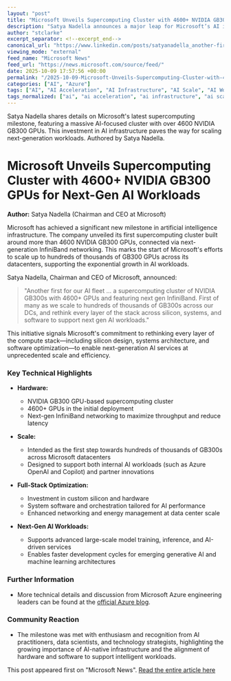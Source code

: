 ```yaml
---
layout: "post"
title: "Microsoft Unveils Supercomputing Cluster with 4600+ NVIDIA GB300 GPUs for Next-Gen AI Workloads"
description: "Satya Nadella announces a major leap for Microsoft’s AI infrastructure, revealing a supercomputing cluster built on over 4600 NVIDIA GB300 GPUs and next-gen InfiniBand. This marks the first wave in scaling to hundreds of thousands of GB300 chips across Microsoft’s datacenters and signals a deep rethinking of silicon, systems, and software to power future AI workloads."
author: "stclarke"
excerpt_separator: <!--excerpt_end-->
canonical_url: "https://www.linkedin.com/posts/satyanadella_another-first-for-our-ai-fleet-a-supercomputing-activity-7382086397152858113-BlSd"
viewing_mode: "external"
feed_name: "Microsoft News"
feed_url: "https://news.microsoft.com/source/feed/"
date: 2025-10-09 17:57:56 +00:00
permalink: "/2025-10-09-Microsoft-Unveils-Supercomputing-Cluster-with-4600-NVIDIA-GB300-GPUs-for-Next-Gen-AI-Workloads.html"
categories: ["AI", "Azure"]
tags: ["AI", "AI Acceleration", "AI Infrastructure", "AI Scale", "AI Workloads", "Azure", "Cloud Computing", "Company News", "Datacenter", "GPUs", "High Performance Computing", "InfiniBand", "LinkedIn Post", "Microsoft", "Microsoft Azure", "News", "NVIDIA GB300", "Silicon Design", "Supercomputing Cluster", "System Architecture"]
tags_normalized: ["ai", "ai acceleration", "ai infrastructure", "ai scale", "ai workloads", "azure", "cloud computing", "company news", "datacenter", "gpus", "high performance computing", "infiniband", "linkedin post", "microsoft", "microsoft azure", "news", "nvidia gb300", "silicon design", "supercomputing cluster", "system architecture"]
---
```


Satya Nadella shares details on Microsoft's latest supercomputing milestone, featuring a massive AI-focused cluster with over 4600 NVIDIA GB300 GPUs. This investment in AI infrastructure paves the way for scaling next-generation workloads. Authored by Satya Nadella.<!--excerpt_end-->

# Microsoft Unveils Supercomputing Cluster with 4600+ NVIDIA GB300 GPUs for Next-Gen AI Workloads

**Author:** Satya Nadella (Chairman and CEO at Microsoft)

Microsoft has achieved a significant new milestone in artificial intelligence infrastructure. The company unveiled its first supercomputing cluster built around more than 4600 NVIDIA GB300 GPUs, connected via next-generation InfiniBand networking. This marks the start of Microsoft's efforts to scale up to hundreds of thousands of GB300 GPUs across its datacenters, supporting the exponential growth in AI workloads.

Satya Nadella, Chairman and CEO of Microsoft, announced:

> "Another first for our AI fleet ... a supercomputing cluster of NVIDIA GB300s with 4600+ GPUs and featuring next gen InfiniBand. First of many as we scale to hundreds of thousands of GB300s across our DCs, and rethink every layer of the stack across silicon, systems, and software to support next gen AI workloads."

This initiative signals Microsoft's commitment to rethinking every layer of the compute stack—including silicon design, systems architecture, and software optimization—to enable next-generation AI services at unprecedented scale and efficiency.

### Key Technical Highlights

- **Hardware:**
  - NVIDIA GB300 GPU-based supercomputing cluster
  - 4600+ GPUs in the initial deployment
  - Next-gen InfiniBand networking to maximize throughput and reduce latency

- **Scale:**
  - Intended as the first step towards hundreds of thousands of GB300s across Microsoft datacenters
  - Designed to support both internal AI workloads (such as Azure OpenAI and Copilot) and partner innovations

- **Full-Stack Optimization:**
  - Investment in custom silicon and hardware
  - System software and orchestration tailored for AI performance
  - Enhanced networking and energy management at data center scale

- **Next-Gen AI Workloads:**
  - Supports advanced large-scale model training, inference, and AI-driven services
  - Enables faster development cycles for emerging generative AI and machine learning architectures

### Further Information

- More technical details and discussion from Microsoft Azure engineering leaders can be found at the [official Azure blog](https://azure.microsoft.com/en-us/blog/microsoft-azure-delivers-the-first-large-scale-cluster-with-nvidia-gb300-nvl72-for-openai-workloads).

### Community Reaction

- The milestone was met with enthusiasm and recognition from AI practitioners, data scientists, and technology strategists, highlighting the growing importance of AI-native infrastructure and the alignment of hardware and software to support intelligent workloads.

This post appeared first on "Microsoft News". [Read the entire article here](https://www.linkedin.com/posts/satyanadella_another-first-for-our-ai-fleet-a-supercomputing-activity-7382086397152858113-BlSd)
